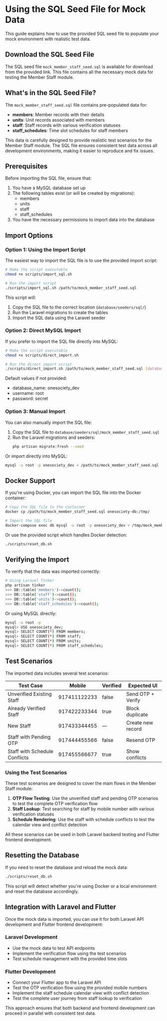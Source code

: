 # Using the SQL Seed File for Mock Data

This guide explains how to use the provided SQL seed file to populate your mock environment with realistic test data.

## Download the SQL Seed File

The SQL seed file `mock_member_staff_seed.sql` is available for download from the provided link. This file contains all the necessary mock data for testing the Member Staff module.

## What's in the SQL Seed File?

The `mock_member_staff_seed.sql` file contains pre-populated data for:

- **members**: Member records with their details
- **units**: Unit records associated with members
- **staff**: Staff records with various verification statuses
- **staff_schedules**: Time slot schedules for staff members

This data is carefully designed to provide realistic test scenarios for the Member Staff module. The SQL file ensures consistent test data across all development environments, making it easier to reproduce and fix issues.

## Prerequisites

Before importing the SQL file, ensure that:

1. You have a MySQL database set up
2. The following tables exist (or will be created by migrations):
   - members
   - units
   - staff
   - staff_schedules
3. You have the necessary permissions to import data into the database

## Import Options

### Option 1: Using the Import Script

The easiest way to import the SQL file is to use the provided import script:

```bash
# Make the script executable
chmod +x scripts/import_sql.sh

# Run the import script
./scripts/import_sql.sh /path/to/mock_member_staff_seed.sql
```

This script will:
1. Copy the SQL file to the correct location (`database/seeders/sql/`)
2. Run the Laravel migrations to create the tables
3. Import the SQL data using the Laravel seeder

### Option 2: Direct MySQL Import

If you prefer to import the SQL file directly into MySQL:

```bash
# Make the script executable
chmod +x scripts/direct_import.sh

# Run the direct import script
./scripts/direct_import.sh /path/to/mock_member_staff_seed.sql [database_name] [username] [password]
```

Default values if not provided:
- database_name: onesociety_dev
- username: root
- password: secret

### Option 3: Manual Import

You can also manually import the SQL file:

1. Copy the SQL file to `database/seeders/sql/mock_member_staff_seed.sql`
2. Run the Laravel migrations and seeders:
   ```bash
   php artisan migrate:fresh --seed
   ```

Or import directly into MySQL:

```bash
mysql -u root -p onesociety_dev < /path/to/mock_member_staff_seed.sql
```

## Docker Support

If you're using Docker, you can import the SQL file into the Docker container:

```bash
# Copy the SQL file to the container
docker cp /path/to/mock_member_staff_seed.sql onesociety-db:/tmp/

# Import the SQL file
docker-compose exec db mysql -u root -p onesociety_dev < /tmp/mock_member_staff_seed.sql
```

Or use the provided script which handles Docker detection:

```bash
./scripts/reset_db.sh
```

## Verifying the Import

To verify that the data was imported correctly:

```bash
# Using Laravel Tinker
php artisan tinker
>>> DB::table('members')->count();
>>> DB::table('staff')->count();
>>> DB::table('units')->count();
>>> DB::table('staff_schedules')->count();
```

Or using MySQL directly:

```bash
mysql -u root -p
mysql> USE onesociety_dev;
mysql> SELECT COUNT(*) FROM members;
mysql> SELECT COUNT(*) FROM staff;
mysql> SELECT COUNT(*) FROM units;
mysql> SELECT COUNT(*) FROM staff_schedules;
```

## Test Scenarios

The imported data includes several test scenarios:

| Test Case | Mobile | Verified | Expected UI |
|-----------|--------|----------|-------------|
| Unverified Existing Staff | 917411122233 | false | Send OTP + Verify |
| Already Verified Staff | 917422233344 | true | Block duplicate |
| New Staff | 917433344455 | — | Create new record |
| Staff with Pending OTP | 917444455566 | false | Resend OTP |
| Staff with Schedule Conflicts | 917455566677 | true | Show conflicts |

### Using the Test Scenarios

These test scenarios are designed to cover the main flows in the Member Staff module:

1. **OTP Flow Testing**: Use the unverified staff and pending OTP scenarios to test the complete OTP verification flow
2. **Staff Lookup**: Test searching for staff by mobile number with various verification statuses
3. **Schedule Rendering**: Use the staff with schedule conflicts to test the calendar view and conflict detection

All these scenarios can be used in both Laravel backend testing and Flutter frontend development.

## Resetting the Database

If you need to reset the database and reload the mock data:

```bash
./scripts/reset_db.sh
```

This script will detect whether you're using Docker or a local environment and reset the database accordingly.

## Integration with Laravel and Flutter

Once the mock data is imported, you can use it for both Laravel API development and Flutter frontend development:

### Laravel Development

- Use the mock data to test API endpoints
- Implement the verification flow using the test scenarios
- Test schedule management with the provided time slots

### Flutter Development

- Connect your Flutter app to the Laravel API
- Test the OTP verification flow using the provided mobile numbers
- Implement the staff schedule calendar view with conflict detection
- Test the complete user journey from staff lookup to verification

This approach ensures that both backend and frontend development can proceed in parallel with consistent test data.
